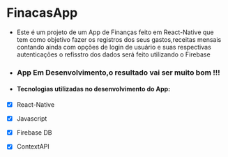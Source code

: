 # FinacasApp
- Este  é  um  projeto de um App de Finanças feito em React-Native que tem como objetivo fazer os registros dos seus gastos,receitas mensais contando ainda com  opções de login de  usuário e suas respectivas autenticações 
o refisstro dos  dados será feito utilizando o Firebase 

- ###   App Em Desenvolvimento,o resultado vai ser muito bom !!!

- #### Tecnologias  utilizadas no desenvolvimento do App:

- [x] React-Native
- [x] Javascript
- [x] Firebase DB
- [x] ContextAPI

